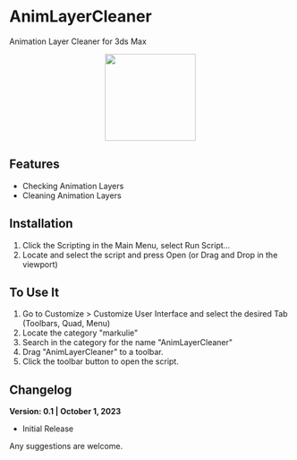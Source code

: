# AnimLayerCleaner
Animation Layer Cleaner for 3ds Max

<p align="center">
  <img width="162" height="155" src="https://raw.githubusercontent.com/markulie/AnimLayerCleaner/main/AnimLayerCleaner_Window.png">
</p>


## Features
- Checking Animation Layers
- Cleaning Animation Layers

## Installation
1. Click the Scripting in the Main Menu, select Run Script...
2. Locate and select the script and press Open (or Drag and Drop in the viewport)

## To Use It
1. Go to Customize > Customize User Interface and select the desired Tab (Toolbars, Quad, Menu)
2. Locate the category "markulie"
3. Search in the category for the name "AnimLayerCleaner"
4. Drag "AnimLayerCleaner" to a toolbar.
5. Click the toolbar button to open the script.



## Changelog

__Version: 0.1 | October 1, 2023__
- Initial Release 


Any suggestions are welcome.
